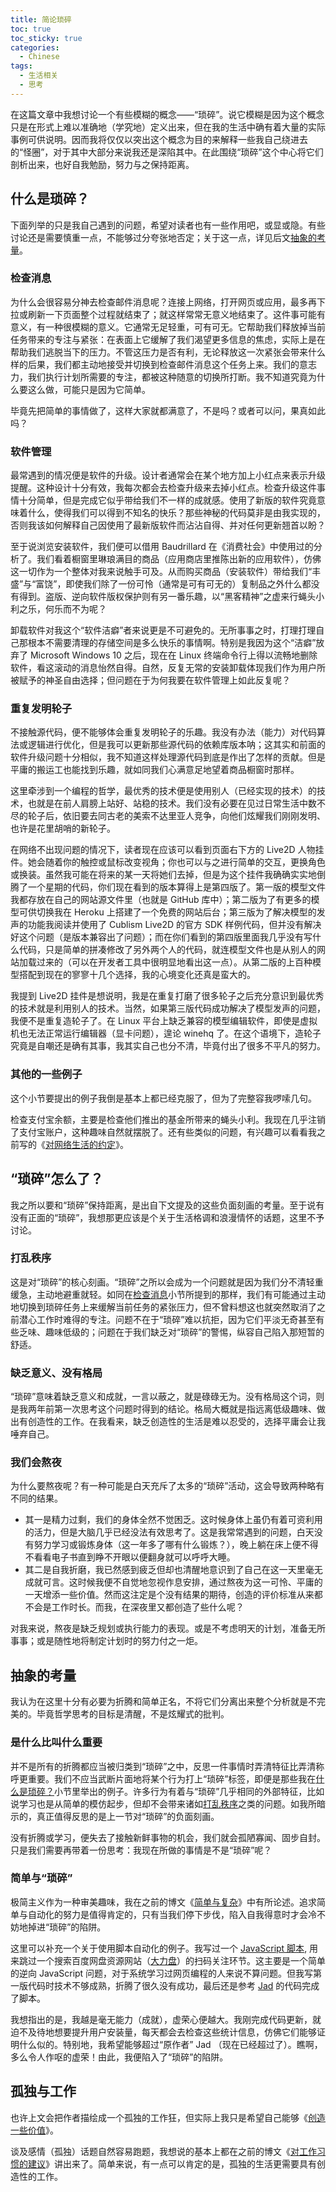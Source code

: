 ```yaml
---
title: 简论琐碎
toc: true
toc_sticky: true
categories:
  - Chinese
tags:
  - 生活相关
  - 思考
---
```


在这篇文章中我想讨论一个有些模糊的概念——“琐碎”。说它模糊是因为这个概念只是在形式上难以准确地（学究地）定义出来，但在我的生活中确有着大量的实际事例可供说明。因而我将仅仅以突出这个概念为目的来解释一些我自己绕进去的“怪圈”，对于其中大部分来说我还是深陷其中。在此围绕“琐碎”这个中心将它们剖析出来，也好自我勉励，努力与之保持距离。

## 什么是琐碎？

下面列举的只是我自己遇到的问题，希望对读者也有一些作用吧，或显或隐。有些讨论还是需要慎重一点，不能够过分夸张地否定；关于这一点，详见后文[抽象的考量](#抽象的考量)。

### 检查消息

为什么会很容易分神去检查邮件消息呢？连接上网络，打开网页或应用，最多再下拉或刷新一下页面整个过程就结束了；就这样常常无意义地结束了。这件事可能有意义，有一种很模糊的意义。它通常无足轻重，可有可无。它帮助我们释放掉当前任务带来的专注与紧张：在表面上它缓解了我们渴望更多信息的焦虑，实际上是在帮助我们逃脱当下的压力。不管这压力是否有利，无论释放这一次紧张会带来什么样的后果，我们都主动地接受并切换到检查邮件消息这个任务上来。我们的意志力，我们执行计划所需要的专注，都被这种随意的切换所打断。我不知道究竟为什么要这么做，可能只是因为它简单。

毕竟先把简单的事情做了，这样大家就都满意了，不是吗？或者可以问，果真如此吗？

### 软件管理

最常遇到的情况便是软件的升级。设计者通常会在某个地方加上小红点来表示升级提醒。这种设计十分有效，我每次都会去检查升级来去掉小红点。检查升级这件事情十分简单，但是完成它似乎带给我们不一样的成就感。使用了新版的软件究竟意味着什么，使得我们可以得到不知名的快乐？那些神秘的代码莫非是由我实现的，否则我该如何解释自己因使用了最新版软件而沾沾自得、并对任何更新翘首以盼？

至于说浏览安装软件，我们便可以借用 Baudrillard 在《消费社会》中使用过的分析了。我们看着橱窗里琳琅满目的商品（应用商店里推陈出新的应用软件），仿佛这一切作为一个整体对我来说触手可及。从而购买商品（安装软件）带给我们“丰盛”与“富饶”，即使我们除了一份可怜（通常是可有可无的）复制品之外什么都没有得到。盗版、逆向软件版权保护则有另一番乐趣，以“黑客精神”之虚来行蝇头小利之乐，何乐而不为呢？

卸载软件对我这个“软件洁癖”者来说更是不可避免的。无所事事之时，打理打理自己那根本不需要清理的存储空间是多么快乐的事情啊。特别是我因为这个“洁癖”放弃了 Microsoft Windows 10 之后，现在在 Linux 终端命令行上得以流畅地删除软件，看这滚动的消息怡然自得。自然，反复无常的安装卸载体现我们作为用户所被赋予的神圣自由选择；但问题在于为何我要在软件管理上如此反复呢？

### 重复发明轮子

不接触源代码，便不能够体会重复发明轮子的乐趣。我没有办法（能力）对代码算法或逻辑进行优化，但是我可以更新那些源代码的依赖库版本呐；这其实和前面的软件升级问题十分相似，我不知道这样处理源代码到底是作出了怎样的贡献。但是平庸的搬运工也能找到乐趣，就如同我们心满意足地望着商品橱窗时那样。

这里牵涉到一个编程的哲学，最优秀的技术便是使用别人（已经实现的技术）的技术，也就是在前人肩膀上站好、站稳的技术。我们没有必要在见过日常生活中数不尽的轮子后，依旧要去同古老的美索不达里亚人竞争，向他们炫耀我们刚刚发明、也许是花里胡哨的新轮子。

在网络不出现问题的情况下，读者现在应该可以看到页面右下方的 Live2D 人物挂件。她会随着你的触控或鼠标改变视角；你也可以与之进行简单的交互，更换角色或换装。虽然我可能在将来的某一天将她们去掉，但是为这个挂件我确确实实地倒腾了一个星期的代码，你们现在看到的版本算得上是第四版了。第一版的模型文件我都存放在自己的网站源文件里（也就是 GitHub 库中）；第二版为了有更多的模型可供切换我在 Heroku 上搭建了一个免费的网站后台；第三版为了解决模型的发声的功能我阅读并使用了 Cublism Live2D 的官方 SDK 样例代码，但并没有解决好这个问题（是版本兼容出了问题）；而在你们看到的第四版里面我几乎没有写什么代码，只是简单的拼凑修改了另外两个人的代码，就连模型文件也是从别人的网站加载过来的（可以在开发者工具中很明显地看出这一点）。从第二版的上百种模型搭配到现在的寥寥十几个选择，我的心境变化还真是蛮大的。

我提到 Live2D 挂件是想说明，我是在重复打磨了很多轮子之后充分意识到最优秀的技术就是利用别人的技术。当然，如果第三版代码成功解决了模型发声的问题，我便不是重复造轮子了。在 Linux 平台上缺乏兼容的模型编辑软件，即使是虚拟机也无法正常运行编辑器（显卡问题），遑论 winehq 了。在这个语境下，造轮子究竟是自嘲还是确有其事，我其实自己也分不清，毕竟付出了很多不平凡的努力。

### 其他的一些例子

这个小节要提出的例子我倒是基本上都已经克服了，但为了完整容我啰嗦几句。

检查支付宝余额，主要是检查他们推出的基金所带来的蝇头小利。我现在几乎注销了支付宝账户，这种趣味自然就摆脱了。还有些类似的问题，有兴趣可以看看我之前写的《[对网络生活的约定](/zh/blog/2019-07-20-internet-life)》。

## “琐碎”怎么了？

我之所以要和“琐碎”保持距离，是出自下文提及的这些负面刻画的考量。至于说有没有正面的“琐碎”，我想那更应该是个关于生活格调和浪漫情怀的话题，这里不予讨论。

### 打乱秩序

这是对“琐碎”的核心刻画。“琐碎”之所以会成为一个问题就是因为我们分不清轻重缓急，主动地避重就轻。如同在[检查消息](#检查消息)小节所提到的那样，我们有可能通过主动地切换到琐碎任务上来缓解当前任务的紧张压力，但不曾料想这也就突然取消了之前潜心工作时难得的专注。问题不在于“琐碎”难以抗拒，因为它们平淡无奇甚至有些乏味、趣味低级的；问题在于我们缺乏对“琐碎”的警惕，纵容自己陷入那短暂的舒适。

### 缺乏意义、没有格局

“琐碎”意味着缺乏意义和成就，一言以蔽之，就是碌碌无为。没有格局这个词，则是我两年前第一次思考这个问题时得到的结论。格局大概就是指远离低级趣味、做出有创造性的工作。在我看来，缺乏创造性的生活是难以忍受的，选择平庸会让我唾弃自己。

### 我们会熬夜

为什么要熬夜呢？有一种可能是白天充斥了太多的“琐碎”活动，这会导致两种略有不同的结果。

- 其一是精力过剩，我们的身体全然不觉困乏。这时候身体上虽仍有着可资利用的活力，但是大脑几乎已经没法有效思考了。这是我常常遇到的问题，白天没有努力学习或锻炼身体（这一年多了哪有什么锻炼？），晚上躺在床上便不得不看看电子书直到睁不开眼以便翻身就可以呼呼大睡。
- 其二是自我折磨，我已然感到疲乏但却也清醒地意识到了自己在这一天里毫无成就可言。这时候我便不自觉地忽视作息安排，通过熬夜为这一可怜、平庸的一天增添一些价值。然而这注定是个没有结果的期待，创造的评价标准从来都不会是工作时长。而我，在深夜里又都创造了些什么呢？

对我来说，熬夜是缺乏规划或执行能力的表现。或是不考虑明天的计划，准备无所事事；或是随性地将制定计划时的努力付之一炬。

## 抽象的考量

我认为在这里十分有必要为折腾和简单正名，不将它们分离出来整个分析就是不完美的。毕竟哲学思考的目标是清醒，不是炫耀式的批判。

### 是什么比叫什么重要

并不是所有的折腾都应当被归类到“琐碎”之中，反思一件事情时弄清特征比弄清称呼更重要。我们不应当武断片面地将某个行为打上“琐碎”标签，即便是那些我在[什么是琐碎？](#什么是琐碎)小节里举出的例子。许多行为有着与“琐碎”几乎相同的外部特征，比如说学习也是从简单的模仿起步，但却不会带来诸如[打乱秩序](#打乱秩序)之类的问题。如我所暗示的，真正值得反思的是上一节对“琐碎”的负面刻画。

没有折腾或学习，便失去了接触新鲜事物的机会，我们就会孤陋寡闻、固步自封。只是我们需要再带着一份思考：我现在所做的事情是不是“琐碎”呢？

### 简单与“琐碎”

极简主义作为一种审美趣味，我在之前的博文《[简单与复杂](/zh/blog/2019-07-20-simple-and-ornate)》中有所论述。追求简单与自动化的努力是值得肯定的，只有当我们停下步伐，陷入自我得意时才会冷不妨地掉进“琐碎”的陷阱。

这里可以补充一个关于使用脚本自动化的例子。我写过一个 [JavaScript 脚本](https://greasyfork.org/zh-CN/scripts/405934-%E5%A4%A7%E5%8A%9B%E7%9B%98-%E5%B0%8F%E7%99%BD%E7%9B%98-%E8%87%AA%E5%8A%A8%E8%B7%B3%E8%BD%AC), 用来跳过一个搜索百度网盘资源网站（[大力盘](https://www.dalipan.com/)）的扫码关注环节。这主要是一个简单的逆向 JavaScript 问题，对于系统学习过网页编程的人来说不算问题。但我写第一版代码时技术不够成熟，折腾了很久没有成功，最后还是参考 [Jad](https://github.com/journey-ad) 的代码完成了脚本。

我想指出的是，我越是毫无能力（成就），虚荣心便越大。我刚完成代码更新，就迫不及待地想要提升用户安装量，每天都会去检查这些统计信息，仿佛它们能够证明什么似的。特别地，我希望能够超过“原作者” Jad （现在已经超过了）。瞧啊，多么令人作呕的虚荣！由此，我便陷入了“琐碎”的陷阱。

## 孤独与工作

也许上文会把作者描绘成一个孤独的工作狂，但实际上我只是希望自己能够《[创造一些价值](/zh/blog/2020-07-24-create-value)》。

谈及感情（孤独）话题自然容易跑题，我想说的基本上都在之前的博文《[对工作习惯的建议](/zh/blog/2019-10-25-do-maths)》讲出来了。简单来说，有一点可以肯定的是，孤独的生活更需要具有创造性的工作。
